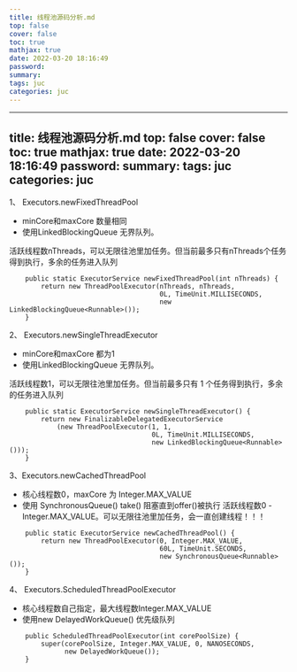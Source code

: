 ```yaml
---
title: 线程池源码分析.md
top: false
cover: false
toc: true
mathjax: true
date: 2022-03-20 18:16:49
password:
summary:
tags: juc
categories: juc
---
```

---
title: 线程池源码分析.md
top: false
cover: false
toc: true
mathjax: true
date: 2022-03-20 18:16:49
password:
summary:
tags: juc
categories: juc
---
1、 Executors.newFixedThreadPool
- minCore和maxCore 数量相同
- 使用LinkedBlockingQueue 无界队列。

活跃线程数nThreads，可以无限往池里加任务。但当前最多只有nThreads个任务得到执行，多余的任务进入队列

~~~
    public static ExecutorService newFixedThreadPool(int nThreads) {
        return new ThreadPoolExecutor(nThreads, nThreads,
                                      0L, TimeUnit.MILLISECONDS,
                                      new LinkedBlockingQueue<Runnable>());
    }
~~~


2、 Executors.newSingleThreadExecutor
-  minCore和maxCore 都为1
- 使用LinkedBlockingQueue 无界队列。

活跃线程数1，可以无限往池里加任务。但当前最多只有 1 个任务得到执行，多余的任务进入队列


~~~
    public static ExecutorService newSingleThreadExecutor() {
        return new FinalizableDelegatedExecutorService
            (new ThreadPoolExecutor(1, 1,
                                    0L, TimeUnit.MILLISECONDS,
                                    new LinkedBlockingQueue<Runnable>()));
    }
~~~

3、Executors.newCachedThreadPool

- 核心线程数0，maxCore 为 Integer.MAX_VALUE
- 使用 SynchronousQueue<Runnable>()  take() 阻塞直到offer()被执行
活跃线程数0 - Integer.MAX_VALUE。可以无限往池里加任务，会一直创建线程！！！
~~~
    public static ExecutorService newCachedThreadPool() {
        return new ThreadPoolExecutor(0, Integer.MAX_VALUE,
                                      60L, TimeUnit.SECONDS,
                                      new SynchronousQueue<Runnable>());
    }

~~~


4、 Executors.ScheduledThreadPoolExecutor
- 核心线程数自己指定，最大线程数Integer.MAX_VALUE
- 使用new DelayedWorkQueue() 优先级队列
~~~
    public ScheduledThreadPoolExecutor(int corePoolSize) {
        super(corePoolSize, Integer.MAX_VALUE, 0, NANOSECONDS,
              new DelayedWorkQueue());
    }
~~~
